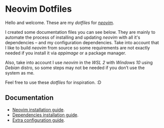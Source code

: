 # Neovim Dotfiles

Hello and welcome. These are my *dotfiles* for [*neovim*](https://neovim.io/).

I created some documentation files you can see below. They are mainly to automate the process of installing and updating *neovim* with all it's dependencies – and my configuration dependencies. Take into account that I like to build *neovim* from source so some requirements are not exactly needed if you install it via *appimage* or a package manager.

Also, take into account I use *neovim* in the *WSL 2* with *Windows 10* using _Debian_ distro, so some steps may not be needed if you don’t use the system as me.

Feel free to use these *dotfiles* for inspiration. :D

## Documentation

- [Neovim installation guide](doc/neovim-installation-guide.md).
- [Dependencies installation guide](doc/dependencies-installation-guide.md).
- [Extra configuration guide](doc/extra-configuration-guide.md).
